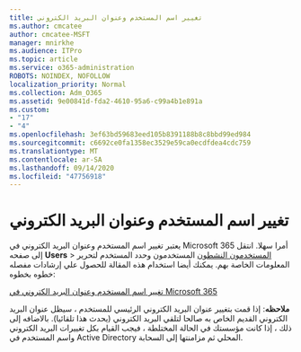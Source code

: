 ```yaml
---
title: تغيير اسم المستخدم وعنوان البريد الكتروني
ms.author: cmcatee
author: cmcatee-MSFT
manager: mnirkhe
ms.audience: ITPro
ms.topic: article
ms.service: o365-administration
ROBOTS: NOINDEX, NOFOLLOW
localization_priority: Normal
ms.collection: Adm_O365
ms.assetid: 9e00841d-fda2-4610-95a6-c99a4b1e891a
ms.custom:
- "17"
- "4"
ms.openlocfilehash: 3ef63bd59683eed105b8391188b8c8bbd99ed984
ms.sourcegitcommit: c6692ce0fa1358ec3529e59ca0ecdfdea4cdc759
ms.translationtype: MT
ms.contentlocale: ar-SA
ms.lasthandoff: 09/14/2020
ms.locfileid: "47756918"
---
```

# <a name="change-a-users-name-and-email-address"></a>تغيير اسم المستخدم وعنوان البريد الكتروني

يعتبر تغيير اسم المستخدم وعنوان البريد الكتروني في Microsoft 365 أمرا سهلا. انتقل إلى صفحه **Users** \> [المستخدمون النشطون](https://go.microsoft.com/fwlink/p/?linkid=834822) المستخدمون وحدد المستخدم لتحرير المعلومات الخاصة بهم. يمكنك أيضا استخدام هذه المقالة للحصول علي إرشادات مفصله خطوه بخطوه:
  
[تغيير اسم المستخدم وعنوان البريد الكتروني في Microsoft 365](https://docs.microsoft.com/microsoft-365/admin/add-users/change-a-user-name-and-email-address)
  
 **ملاحظه**: إذا قمت بتغيير عنوان البريد الكتروني الرئيسي للمستخدم ، سيظل عنوان البريد الكتروني القديم الخاص به صالحا لتلقي البريد الكتروني (يحدث هذا تلقائيا). بالاضافه إلى ذلك ، إذا كانت مؤسستك في الحالة المختلطة ، فيجب القيام بكل تغييرات البريد الكتروني واسم المستخدم في Active Directory المحلي ثم مزامنتها إلى السحابة.